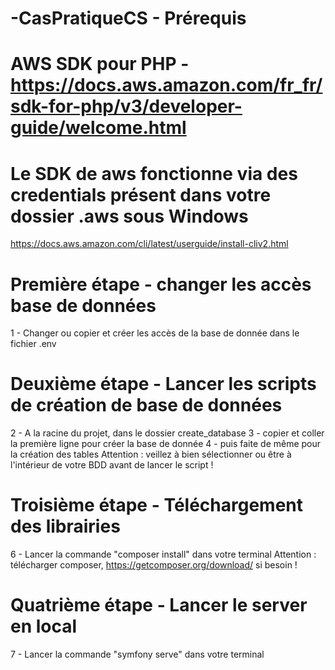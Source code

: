# -CasPratiqueCS - Prérequis
# AWS SDK pour PHP - https://docs.aws.amazon.com/fr_fr/sdk-for-php/v3/developer-guide/welcome.html
# Le SDK de aws fonctionne via des credentials présent dans votre dossier .aws sous Windows
https://docs.aws.amazon.com/cli/latest/userguide/install-cliv2.html

# Première étape - changer les accès base de données
1 - Changer ou copier et créer les accès de la base de donnée dans le fichier .env

# Deuxième étape - Lancer les scripts de création de base de données
2 - A la racine du projet, dans le dossier create_database
3 - copier et coller la première ligne pour créer la base de donnée
4 - puis faite de même pour la création des tables
Attention : veillez à bien sélectionner ou être à l'intérieur de votre BDD avant de lancer le script !

# Troisième étape - Téléchargement des librairies
6 - Lancer la commande "composer install" dans votre terminal
Attention : télécharger composer, https://getcomposer.org/download/ si besoin !

# Quatrième étape - Lancer le server en local
7 - Lancer la commande "symfony serve" dans votre terminal


